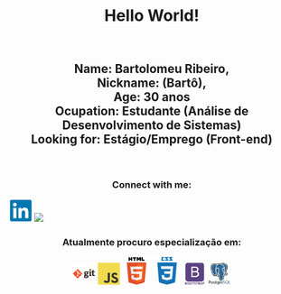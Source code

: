 <h1 align = "center"> Hello World!</h1> <br>
<h2 align = "center" > Name: Bartolomeu Ribeiro,<br>
Nickname: (Bartô),<br> Age: 30 anos  <br> Ocupation: Estudante (Análise de Desenvolvimento de Sistemas) <br>
Looking for: Estágio/Emprego (Front-end)</h2>
<br>

<h3 align = "center"> Connect with me:</h3>
<a href = "https://www.linkedin.com/in/bartolomeuribeiro/">
  <img src = "https://github.com/devicons/devicon/blob/master/icons/linkedin/linkedin-original.svg" width = 40></a>  
<a href = "https://www.instagram.com/bartorln/"> 
  <img src = "https://camo.githubusercontent.com/aecaf87326884e8b0466bb799265a13fee7586246ebda3e066cb7fad82a1fd23/68747470733a2f2f63646e2e6a7364656c6976722e6e65742f6e706d2f73696d706c652d69636f6e7340332e302e312f69636f6e732f696e7374616772616d2e737667" width = 40></a>  


<h3 align = "center" > Atualmente procuro especialização em:</h3>
<div align = "center">
<img src = "https://github.com/devicons/devicon/blob/master/icons/git/git-original-wordmark.svg" width = 40>
<img src = "https://raw.githubusercontent.com/devicons/devicon/master/icons/javascript/javascript-original.svg" width = 40 >
<img src = "https://raw.githubusercontent.com/devicons/devicon/master/icons/html5/html5-original-wordmark.svg" width = 50>
<img src = "https://raw.githubusercontent.com/devicons/devicon/master/icons/css3/css3-plain-wordmark.svg" width = 50>
<img src = "https://github.com/devicons/devicon/blob/master/icons/bootstrap/bootstrap-plain-wordmark.svg" width = 40>
<img src = "https://raw.githubusercontent.com/devicons/devicon/master/icons/postgresql/postgresql-original-wordmark.svg" width = 40>
</div>
